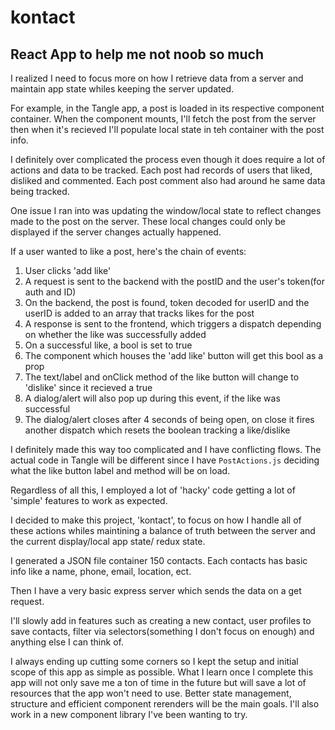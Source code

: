 # kontact

## React App to help me not noob so much

I realized I need to focus more on how I retrieve data from a server and maintain app state whiles keeping the server updated.

For example, in the Tangle app, a post is loaded in its respective component container. When the component mounts, I'll fetch the post from the server then when it's recieved I'll populate local state in teh container with the post info.

I definitely over complicated the process even though it does require a lot of actions and data to be tracked. Each post had records of users that liked, disliked and commented. Each post comment also had around he same data being tracked.

One issue I ran into was updating the window/local state to reflect changes made to the post on the server. These local changes could only be displayed if the server changes actually happened.

If a user wanted to like a post, here's the chain of events:

1. User clicks 'add like'
2. A request is sent to the backend with the postID and the user's token(for auth and ID)
3. On the backend, the post is found, token decoded for userID and the userID is added to an array that tracks likes for the post
4. A response is sent to the frontend, which triggers a dispatch depending on whether the like was successfully added
5. On a successful like, a bool is set to true
6. The component which houses the 'add like' button will get this bool as a prop
7. The text/label and onClick method of the like button will change to 'dislike' since it recieved a true
8. A dialog/alert will also pop up during this event, if the like was successful
9. The dialog/alert closes after 4 seconds of being open, on close it fires another dispatch which resets the boolean tracking a like/dislike

I definitely made this way too complicated and I have conflicting flows. The actual code in Tangle will be different since I have `PostActions.js` deciding what the like button label and method will be on load.

Regardless of all this, I employed a lot of 'hacky' code getting a lot of 'simple' features to work as expected.

I decided to make this project, 'kontact', to focus on how I handle all of these actions whiles maintining a balance of truth between the server and the current display/local app state/ redux state.

I generated a JSON file container 150 contacts. Each contacts has basic info like a name, phone, email, location, ect.

Then I have a very basic express server which sends the data on a get request.

I'll slowly add in features such as creating a new contact, user profiles to save contacts, filter via selectors(something I don't focus on enough) and anything else I can think of.

I always ending up cutting some corners so I kept the setup and initial scope of this app as simple as possible. What I learn once I complete this app will not only save me a ton of time in the future but will save a lot of resources that the app won't need to use. Better state management, structure and efficient component rerenders will be the main goals. I'll also work in a new component library I've been wanting to try.
